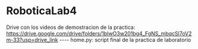 # RoboticaLab4

Drive con los videos de demostracion de la practica: https://drive.google.com/drive/folders/1bIwO3w201bg4_FgNS_mbqcSl7oV2m-33?usp=drive_link ----
home.py: script final de la practica de laboratorio
